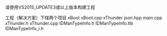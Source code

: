 请使用VS2015_UPDATE3或以上版本构建工程

工程（解决方案）下辖两个项目
xBoot
	xBoot.cpp
xThunder
	json.hpp
	main.cpp
	xThunder.h
	xThunder.cpp
	IDManTypeInfo.h
	IDManTypeInfo.tlb
	IDManTypeInfo_i.h